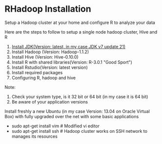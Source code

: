 RHadoop Installation
=====================

Setup a Hadoop cluster at your home and configure R to analyze your data

Here are the steps to follow to setup a single node hadoop cluster, Hive and R

1.	[Install JDK(Version: latest, in my case JDK v7 update 21)](Install/Javainstall.md)
2.	Install Hadoop (Version: Hadoop-1.1.2)
3.	Install Hive (Version: Hive-0.10.0)
4.	Install R with shared libraries(Version: R-3.0.1 "Good Sport")
5.	Install Rstudio(Version: latest version)
6.	Install required packages
7.	Configuring R, hadoop and hive

Note:

1. Check your system type, is it 32 bit or 64 bit (in my case it is 64 bit)
2. Be aware of your application versions

Install freshly a new Ubuntu (in my case Version: 13.04 on Oracle Virtual Box) with fully upgraded over the net with some basic applications 
  * sudo apt-get install vim # Modified vi editor
  * sudo apt-get install ssh # Hadoop cluster works on SSH network to manages its resources

